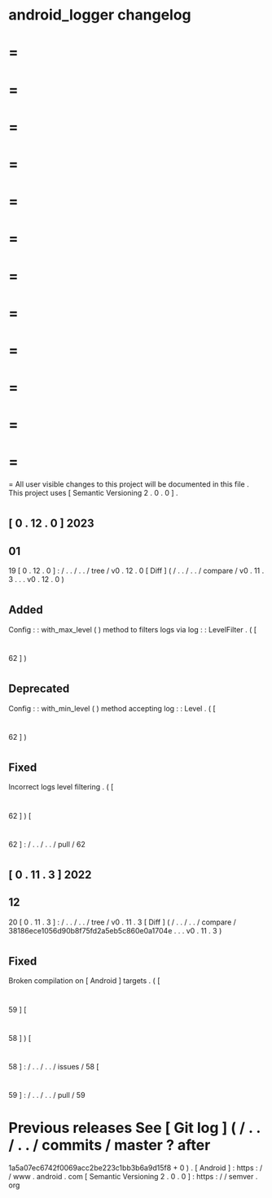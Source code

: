 android_logger
changelog
=
=
=
=
=
=
=
=
=
=
=
=
=
=
=
=
=
=
=
=
=
=
=
=
=
=
All
user
visible
changes
to
this
project
will
be
documented
in
this
file
.
This
project
uses
[
Semantic
Versioning
2
.
0
.
0
]
.
#
#
[
0
.
12
.
0
]
2023
-
01
-
19
[
0
.
12
.
0
]
:
/
.
.
/
.
.
/
tree
/
v0
.
12
.
0
[
Diff
]
(
/
.
.
/
.
.
/
compare
/
v0
.
11
.
3
.
.
.
v0
.
12
.
0
)
#
#
#
Added
-
Config
:
:
with_max_level
(
)
method
to
filters
logs
via
log
:
:
LevelFilter
.
(
[
#
62
]
)
#
#
#
Deprecated
-
Config
:
:
with_min_level
(
)
method
accepting
log
:
:
Level
.
(
[
#
62
]
)
#
#
#
Fixed
-
Incorrect
logs
level
filtering
.
(
[
#
62
]
)
[
#
62
]
:
/
.
.
/
.
.
/
pull
/
62
#
#
[
0
.
11
.
3
]
2022
-
12
-
20
[
0
.
11
.
3
]
:
/
.
.
/
.
.
/
tree
/
v0
.
11
.
3
[
Diff
]
(
/
.
.
/
.
.
/
compare
/
38186ece1056d90b8f75fd2a5eb5c860e0a1704e
.
.
.
v0
.
11
.
3
)
#
#
#
Fixed
-
Broken
compilation
on
[
Android
]
targets
.
(
[
#
59
]
[
#
58
]
)
[
#
58
]
:
/
.
.
/
.
.
/
issues
/
58
[
#
59
]
:
/
.
.
/
.
.
/
pull
/
59
#
#
Previous
releases
See
[
Git
log
]
(
/
.
.
/
.
.
/
commits
/
master
?
after
=
1a5a07ec6742f0069acc2be223c1bb3b6a9d15f8
+
0
)
.
[
Android
]
:
https
:
/
/
www
.
android
.
com
[
Semantic
Versioning
2
.
0
.
0
]
:
https
:
/
/
semver
.
org
